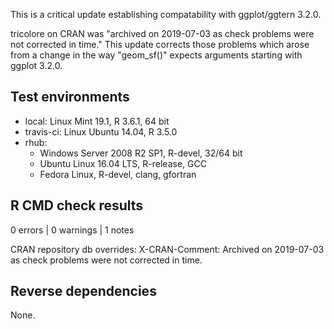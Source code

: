 This is a critical update establishing compatability with ggplot/ggtern 3.2.0.

tricolore on CRAN was "archived on 2019-07-03 as check problems were not corrected in time." This update corrects those problems which arose from a change in the way "geom_sf()" expects arguments starting with ggplot 3.2.0.

## Test environments

* local: Linux Mint 19.1, R 3.6.1, 64 bit
* travis-ci: Linux Ubuntu 14.04, R 3.5.0
* rhub:
  - Windows Server 2008 R2 SP1, R-devel, 32/64 bit
  - Ubuntu Linux 16.04 LTS, R-release, GCC
  - Fedora Linux, R-devel, clang, gfortran

## R CMD check results

0 errors | 0 warnings | 1 notes

CRAN repository db overrides:
  X-CRAN-Comment: Archived on 2019-07-03 as check problems were not
    corrected in time.

## Reverse dependencies

None.
